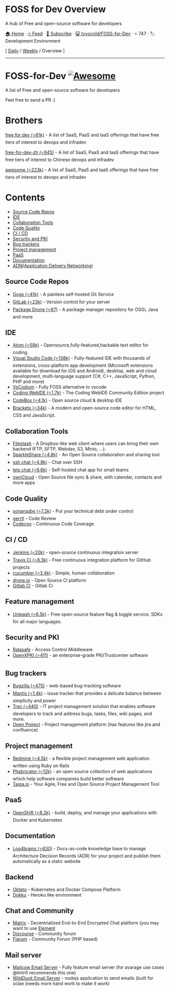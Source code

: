 # FOSS for Dev Overview

A hub of Free and open-source software for developers

[🏠 Home](/README.md) · [🔥 Feed](https://www.trackawesomelist.com/tvvocold/FOSS-for-Dev/rss.xml) · [📮 Subscribe](https://trackawesomelist.us17.list-manage.com/subscribe?u=d2f0117aa829c83a63ec63c2f&id=36a103854c) · [😺 tvvocold/FOSS-for-Dev](https://github.com/tvvocold/FOSS-for-Dev) · ⭐ 747 · 🏷️ Development Environment

[ [Daily](/content/tvvocold/FOSS-for-Dev/README.md) / [Weekly](/content/tvvocold/FOSS-for-Dev/week/README.md) / Overview ]

---

# FOSS-for-Dev  [![Awesome](https://cdn.rawgit.com/sindresorhus/awesome/d7305f38d29fed78fa85652e3a63e154dd8e8829/media/badge.svg)](https://github.com/sindresorhus/awesome)

A list of Free and open-source software for developers

Feel free to send a PR :)

# Brothers

[free for dev (⭐61k)](https://github.com/ripienaar/free-for-dev) - A list of SaaS, PaaS and IaaS offerings that have free tiers of interest to devops and infradev

[free-for-dev-zh (⭐945)](https://github.com/qinghuaiorg/free-for-dev-zh) - A list of SaaS, PaaS and IaaS offerings that have free tiers of interest to Chinese devops and infradev

[awesome (⭐223k)](https://github.com/sindresorhus/awesome) - A list of SaaS, PaaS and IaaS offerings that have free tiers of interest to devops and infradev

# Contents

*   [Source Code Repos](#source-code-repos)
*   [IDE](#ide)
*   [Collaboration Tools](#collaboration-tools)
*   [Code Quality](#code-quality)
*   [CI / CD](#ci--cd)
*   [Security and PKI](#security-and-pki)
*   [Bug trackers](#bug-trackers)
*   [Project management](#project-management)
*   [PaaS](#paas)
*   [Documentation](#documentation)
*   [ADN(Application Delivery Networking)](#adn)

## Source Code Repos

*   [Gogs (⭐41k)](https://github.com/gogits/gogs)  - A painless self-hosted Git Service
*   [GitLab (⭐23k)](https://github.com/gitlabhq/gitlabhq) - Version control for your server
*   [Package Drone (⭐67)](https://github.com/eclipse/packagedrone) - A package manager repository for OSGi, Java and more

## IDE

*   [Atom (⭐59k)](https://github.com/atom/atom) - Opensource,fully-featured,hackable text editor for coding.
*   [Visual Studio Code (⭐138k)](https://github.com/Microsoft/vscode) - Fully-featured IDE with thousands of extensions, cross-platform app development (Microsoft extensions available for download for iOS and Android), desktop, web and cloud development, multi-language support (C#, C++, JavaScript, Python, PHP and more)
*   [VsCodium](https://vscodium.com/) - Fully FOSS alternative to vscode
*   [Coding WebIDE (⭐1.7k)](https://github.com/Coding/WebIDE) - The Coding WebIDE Community Edition project
*   [CodeBox (⭐4.1k)](https://github.com/CodeboxIDE/codebox) - Open source cloud & desktop IDE
*   [Brackets (⭐34k)](https://github.com/adobe/brackets) -  A modern and open-source code editor for HTML, CSS and JavaScript.

## Collaboration Tools

*   [Filestash](http://www.filestash.app) - A Dropbox-like web client where users can bring their own backend (FTP, SFTP, Webdav, S3, Minio, ...).
*   [SparkleShare (⭐4.8k)](https://github.com/hbons/SparkleShare) - An Open Source collaboration and sharing tool
*   [ssh chat (⭐4.9k)](https://github.com/shazow/ssh-chat) - Chat over SSH
*   [lets chat (⭐9.6k)](https://github.com/sdelements/lets-chat) - Self-hosted chat app for small teams
*   [ownCloud](https://owncloud.org) - Open Source file sync & share, with calendar, contacts and more apps

## Code Quality

*   [sonarqube (⭐7.2k)](https://github.com/SonarSource/sonarqube) - Put your technical debt under control
*   [gerrit](https://gerrit.googlesource.com/) - Code Review
*   [Codecov](https://codecov.io/) - Continuous Code Coverage

## CI / CD

*   [Jenkins (⭐20k)](https://github.com/jenkinsci/jenkins) - open-source continuous integration server
*   [Travis CI (⭐8.3k)](https://github.com/travis-ci/travis-ci) - Free continuous integration platform for GitHub projects
*   [cucumber (⭐3.4k)](https://github.com/cucumber/cucumber) - Simple, human collaboration
*   [drone.io](https://drone.io) - Open Source CI platform
*   [Gitlab CI](https://docs.gitlab.com/ee/ci/) - Gitlab Ci

## Feature management

*   [Unleash (⭐6.5k)](https://github.com/Unleash/unleash) - Free open-source feature flag & toggle service. SDKs for all major languages.

## Security and PKI

*   [Ralasafe](http://sourceforge.net/projects/ralasafe/) - Access Control Middleware
*   [OpenXPKI (⭐411)](https://github.com/openxpki/openxpki) - an enterprise-grade PKI/Trustcenter software

## Bug trackers

*   [Bugzilla (⭐475)](https://github.com/bugzilla/bugzilla) - web-based bug-tracking software
*   [Mantis (⭐1.4k)](https://github.com/mantisbt/mantisbt) - issue tracker that provides a delicate balance between simplicity and power
*   [Trac (⭐440)](https://github.com/edgewall/trac) - IT project management solution that enables software developers to track and address bugs, tasks, files, wiki pages, and more.
*   [Open Project](https://www.openproject.org) - Project management platform (has features like jira and confluence)

## Project management

*   [Redmine (⭐4.5k)](https://github.com/redmine/redmine) - a flexible project management web application written using Ruby on Rails
*   [Phabricator (⭐12k)](https://github.com/phacility/phabricator) - an open source collection of web applications which help software companies build better software
*   [Taiga.io](https://github.com/taigaio) - Your Agile, Free and Open Source Project Management Tool

## PaaS

*   [OpenShift (⭐8.2k)](https://github.com/openshift/origin) - build, deploy, and manage your applications with Docker and Kubernetes

## Documentation

*   [Log4brains (⭐630)](https://github.com/thomvaill/log4brains) - Docs-as-code knowledge base to manage Architecture Decision Records (ADR) for your project and publish them automatically as a static website

## Backend

*   [Okteto](https://www.okteto.com/) - Kubernetes and Docker Compose Platform
*   [Dokku](https://dokku.com/) - Heroku like environment

## Chat and Community

*   [Matrix](https://matrix.org) - Decentrialized End-to-End Encrypted Chat platform (you may want to use [Element](https://element.io/)
*   [Discourse](https://discourse.org) - Community forum
*   [Flarum](https://flarum.org) - Community Forum (PHP based)

## Mail server

*   [Mailcow Email Server](https://mailcow.email/) - Fully feature email server (for avarage use cases @lmtr0 recommends this one)
*   [WildDuck Email Server](https://wildduck.email/) - nodejs application to send emails (built for sclae (needs more hand work to make it work)

